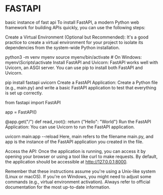 # FASTAPI
basic instance of fast api
To install FastAPI, a modern Python web framework for building APIs quickly, you can use the following steps:

Create a Virtual Environment (Optional but Recommended):
It's a good practice to create a virtual environment for your project to isolate its dependencies from the system-wide Python installation.


python3 -m venv myenv
source myenv/bin/activate   # On Windows: myenv\Scripts\activate
Install FastAPI and Uvicorn:
FastAPI works well with Uvicorn, an ASGI server. You can use pip to install both FastAPI and Uvicorn.


pip install fastapi uvicorn
Create a FastAPI Application:
Create a Python file (e.g., main.py) and write a basic FastAPI application to test that everything is set up correctly.


from fastapi import FastAPI

app = FastAPI()

@app.get("/")
def read_root():
    return {"Hello": "World"}
Run the FastAPI Application:
You can use Uvicorn to run the FastAPI application.


uvicorn main:app --reload
Here, main refers to the filename main.py, and app is the instance of the FastAPI application you created in the file.

Access the API:
Once the application is running, you can access it by opening your browser or using a tool like curl to make requests. By default, the application should be accessible at http://127.0.0.1:8000.

Remember that these instructions assume you're using a Unix-like system (Linux or macOS). If you're on Windows, you might need to adjust some commands (e.g., virtual environment activation). Always refer to official documentation for the most up-to-date information.
